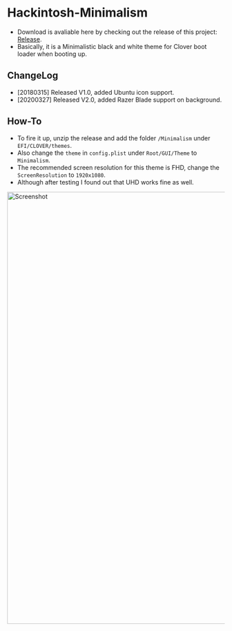 # Hackintosh-Minimalism
* Download is avaliable here by checking out the release of this project: [Release](https://github.com/Errrneist/Hackintosh-Theme-Minimalism/releases).
* Basically, it is a Minimalistic black and white theme for Clover boot loader when booting up.

## ChangeLog
* [20180315] Released V1.0, added Ubuntu icon support.
* [20200327] Released V2.0, added Razer Blade support on background.

## How-To
* To fire it up, unzip the release and add the folder `/Minimalism` under `EFI/CLOVER/themes`.
* Also change the `theme` in `config.plist` under `Root/GUI/Theme` to `Minimalism`.
* The recommended screen resolution for this theme is FHD, change the `ScreenResolution` to `1920x1080`.
* Although after testing I found out that UHD works fine as well.
<img align="center" src="https://github.com/Errrneist/Hackintosh-Minimalism/blob/master/screenshot.png" alt="Screenshot" width="1000">
